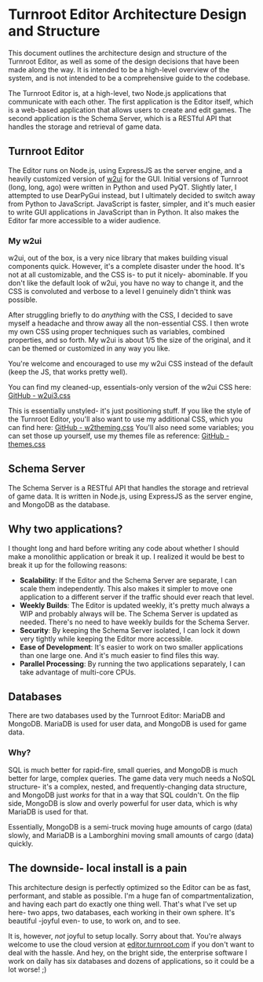 # Turnroot Editor Architecture Design and Structure
This document outlines the architecture design and structure of the Turnroot Editor, as well as some of the design decisions that have been made along the way. It is intended to be a high-level overview of the system, and is not intended to be a comprehensive guide to the codebase.

The Turnroot Editor is, at a high-level, two Node.js applications that communicate with each other. The first application is the Editor itself, which is a web-based application that allows users to create and edit games. The second application is the Schema Server, which is a RESTful API that handles the storage and retrieval of game data. 

## Turnroot Editor
The Editor runs on Node.js, using ExpressJS as the server engine, and a heavily customized version of [w2ui](http://w2ui.com/) for the GUI. Initial versions of Turnroot (long, long, ago) were written in Python and used PyQT. Slightly later, I attempted to use DearPyGui instead, but I ultimately decided to switch away from Python to JavaScript. JavaScript is faster, simpler, and it's much easier to write GUI applications in JavaScript than in Python. It also makes the Editor far more accessible to a wider audience.

### My w2ui
w2ui, out of the box, is a very nice library that makes building visual components quick. However, it's a complete disaster under the hood. It's not at all customizable, and the CSS is- to put it nicely- abominable. If you don't like the default look of w2ui, you have no way to change it, and the CSS is convoluted and verbose to a level I genuinely didn't think was possible.

After struggling briefly to do _anything_ with the CSS, I decided to save myself a headache and throw away all the non-essential CSS. I then wrote my own CSS using proper techniques such as variables, combined properties, and so forth. My w2ui is about 1/5 the size of the original, and it can be themed or customized in any way you like. 

You're welcome and encouraged to use my w2ui CSS instead of the default (keep the JS, that works pretty well). 

You can find my cleaned-up, essentials-only version of the w2ui CSS here: [GitHub - w2ui3.css](https://github.com/turnroot/turnroot-editor-server/blob/main/server/view/style/w2ui3.css)

This is essentially unstyled- it's just positioning stuff. If you like the style of the Turnroot Editor, you'll also want to use my additional CSS, which you can find here: [GitHub - w2theming.css](https://github.com/turnroot/turnroot-editor-server/blob/main/server/view/style/w2theming.css) You'll also need some variables; you can set those up yourself, use my themes file as reference: [GitHub - themes.css](https://github.com/turnroot/turnroot-editor-server/blob/main/server/view/style/themes.css)

## Schema Server
The Schema Server is a RESTful API that handles the storage and retrieval of game data. It is written in Node.js, using ExpressJS as the server engine, and MongoDB as the database. 

## Why two applications?
I thought long and hard before writing any code about whether I should make a monolithic application or break it up. I realized it would be best to break it up for the following reasons:
- **Scalability**: If the Editor and the Schema Server are separate, I can scale them independently. This also makes it simpler to move one application to a different server if the traffic should ever reach that level. 
- **Weekly Builds**: The Editor is updated weekly, it's pretty much always a WIP and probably always will be. The Schema Server is updated as needed. There's no need to have weekly builds for the Schema Server.
- **Security**: By keeping the Schema Server isolated, I can lock it down very tightly while keeping the Editor more accessible. 
- **Ease of Development**: It's easier to work on two smaller applications than one large one. And it's much easier to find files this way.
- **Parallel Processing**: By running the two applications separately, I can take advantage of multi-core CPUs. 

## Databases
There are two databases used by the Turnroot Editor: MariaDB and MongoDB. MariaDB is used for user data, and MongoDB is used for game data.

### Why?
SQL is much better for rapid-fire, small queries, and MongoDB is much better for large, complex queries. The game data very much needs a NoSQL structure- it's a complex, nested, and frequently-changing data structure, and MongoDB just _works_ for that in a way that SQL couldn't. On the flip side, MongoDB is slow and overly powerful for user data, which is why MariaDB is used for that.

Essentially, MongoDB is a semi-truck moving huge amounts of cargo (data) slowly, and MariaDB is a Lamborghini moving small amounts of cargo (data) quickly. 

## The downside- local install is a pain
This architecture design is perfectly optimized so the Editor can be as fast, performant, and stable as possible. I'm a huge fan of compartmentalization, and having each part do exactly one thing well. That's what I've set up here- two apps, two databases, each working in their own sphere. It's beautiful -joyful even- to use, to work on, and to see.

It is, however, _not_ joyful to setup locally. Sorry about that. You're always welcome to use the cloud version at [editor.turnroot.com](https://editor.turnroot.com) if you don't want to deal with the hassle. And hey, on the bright side, the enterprise software I work on daily has six databases and dozens of applications, so it could be a lot worse! ;) 


